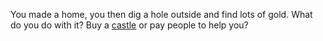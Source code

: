 You made a home, you then dig a hole outside and find lots of gold. What do you do with it?
Buy a [castle](https://github.com/RalphAyala/Kingdom/blob/master/castle.md) or pay people to help you?